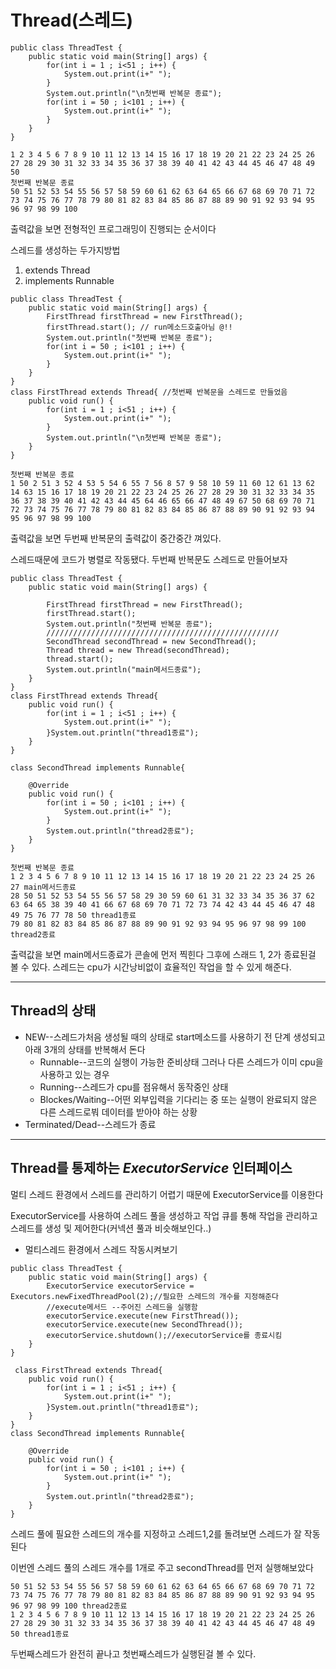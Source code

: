 # Thread(스레드)

```
public class ThreadTest {
	public static void main(String[] args) {
		for(int i = 1 ; i<51 ; i++) {
			System.out.print(i+" ");
		}
		System.out.println("\n첫번째 반복문 종료");
		for(int i = 50 ; i<101 ; i++) {
			System.out.print(i+" ");
		}
	}
}
```
```
1 2 3 4 5 6 7 8 9 10 11 12 13 14 15 16 17 18 19 20 21 22 23 24 25 26 27 28 29 30 31 32 33 34 35 36 37 38 39 40 41 42 43 44 45 46 47 48 49 50 
첫번째 반복문 종료
50 51 52 53 54 55 56 57 58 59 60 61 62 63 64 65 66 67 68 69 70 71 72 73 74 75 76 77 78 79 80 81 82 83 84 85 86 87 88 89 90 91 92 93 94 95 96 97 98 99 100 
```
출력값을 보면 전형적인 프로그래밍이 진행되는 순서이다

스레드를 생성하는 두가지방법

1. extends Thread
2. implements Runnable

```
public class ThreadTest {
	public static void main(String[] args) {
		FirstThread firstThread = new FirstThread();
		firstThread.start(); // run메소드호출아님 @!!
		System.out.println("첫번째 반복문 종료");
		for(int i = 50 ; i<101 ; i++) {
			System.out.print(i+" ");
		}
	}
}
class FirstThread extends Thread{ //첫번째 반복문을 스레드로 만들었음
	public void run() {
		for(int i = 1 ; i<51 ; i++) {
			System.out.print(i+" ");
		}
		System.out.println("\n첫번째 반복문 종료");
	}
}
```

```
첫번째 반복문 종료
1 50 2 51 3 52 4 53 5 54 6 55 7 56 8 57 9 58 10 59 11 60 12 61 13 62 14 63 15 16 17 18 19 20 21 22 23 24 25 26 27 28 29 30 31 32 33 34 35 36 37 38 39 40 41 42 43 44 45 64 46 65 66 47 48 49 67 50 68 69 70 71 72 73 74 75 76 77 78 79 80 81 82 83 84 85 86 87 88 89 90 91 92 93 94 95 96 97 98 99 100 
```

출력값을 보면 두번째 반복문의 출력값이 중간중간 껴있다.

스레드때문에 코드가 병렬로 작동됐다. 두번째 반복문도 스레드로 만들어보자

```
public class ThreadTest {
	public static void main(String[] args) {
		
		FirstThread firstThread = new FirstThread();
		firstThread.start();
		System.out.println("첫번째 반복문 종료");
		////////////////////////////////////////////////////
		SecondThread secondThread = new SecondThread();
		Thread thread = new Thread(secondThread);
		thread.start();
		System.out.println("main메서드종료");
	}
}
class FirstThread extends Thread{
	public void run() {
		for(int i = 1 ; i<51 ; i++) {
			System.out.print(i+" ");
		}System.out.println("thread1종료");
	}
}

class SecondThread implements Runnable{

	@Override
	public void run() {
		for(int i = 50 ; i<101 ; i++) {
			System.out.print(i+" ");
		}
		System.out.println("thread2종료");
	}
}
```

```
첫번째 반복문 종료
1 2 3 4 5 6 7 8 9 10 11 12 13 14 15 16 17 18 19 20 21 22 23 24 25 26 27 main메서드종료
28 50 51 52 53 54 55 56 57 58 29 30 59 60 61 31 32 33 34 35 36 37 62 63 64 65 38 39 40 41 66 67 68 69 70 71 72 73 74 42 43 44 45 46 47 48 49 75 76 77 78 50 thread1종료
79 80 81 82 83 84 85 86 87 88 89 90 91 92 93 94 95 96 97 98 99 100 thread2종료
```
출력값을 보면 main메서드종료가 콘솔에 먼저 찍힌다 그후에 스래드 1, 2가 종료된걸 볼 수 있다. 스레드는 cpu가 시간낭비없이 효율적인 작업을 할 수 있게 해준다.

***
## Thread의 상태

* NEW--스레드가처음 생성될 때의 상태로 start메소드를 사용하기 전 단계 생성되고 아래 3개의 상태를 반복해서 돈다
    * Runnable--코드의 실행이 가능한 준비상태 그러나 다른 스레드가 이미 cpu을 사용하고 있는 경우 
    * Running--스레드가 cpu를 점유해서 동작중인 상태
    * Blockes/Waiting--어떤 외부입력을 기다리는 중 또는 실행이 완료되지 않은 다른 스레드로붜 데이터를 받아야 하는 상황 
* Terminated/Dead--스레드가 종료

***
## Thread를 통제하는 ***ExecutorService*** 인터페이스

멀티 스레드 환경에서 스레드를 관리하기 어렵기 때문에 ExecutorService를 이용한다

ExecutorService를 사용하여 스레드 풀을 생성하고 작업 큐를 통해 작업을 관리하고 스레드를 생성 및 제어한다(커넥션 풀과 비슷해보인다..)

* 멀티스레드 환경에서 스레드 작동시켜보기
```
public class ThreadTest {
	public static void main(String[] args) {
		ExecutorService executorService = Executors.newFixedThreadPool(2);//필요한 스레드의 개수를 지정해준다
		//execute메서드 --주어진 스레드을 실행함
		executorService.execute(new FirstThread());
		executorService.execute(new SecondThread());
		executorService.shutdown();//executorService를 종료시킴
	}
}

 class FirstThread extends Thread{
	public void run() {
		for(int i = 1 ; i<51 ; i++) {
			System.out.print(i+" ");
		}System.out.println("thread1종료");
	}
}
class SecondThread implements Runnable{

	@Override
	public void run() {
		for(int i = 50 ; i<101 ; i++) {
			System.out.print(i+" ");
		}
		System.out.println("thread2종료");
	}
}
```
스레드 풀에 필요한 스레드의 개수를 지정하고 스레드1,2를 돌려보면 스레드가 잘 작동된다

이번엔 스레드 풀의 스레드 개수를 1개로 주고 secondThread를 먼저 실행해보았다
```
50 51 52 53 54 55 56 57 58 59 60 61 62 63 64 65 66 67 68 69 70 71 72 73 74 75 76 77 78 79 80 81 82 83 84 85 86 87 88 89 90 91 92 93 94 95 96 97 98 99 100 thread2종료
1 2 3 4 5 6 7 8 9 10 11 12 13 14 15 16 17 18 19 20 21 22 23 24 25 26 27 28 29 30 31 32 33 34 35 36 37 38 39 40 41 42 43 44 45 46 47 48 49 50 thread1종료

```
두번째스레드가 완전히 끝나고 첫번째스레드가 실행된걸 볼 수 있다.